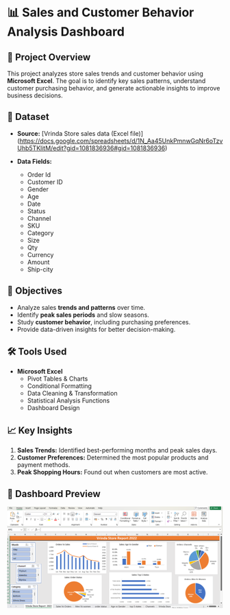 # 📊 Sales and Customer Behavior Analysis Dashboard  

## 📌 Project Overview  
This project analyzes store sales trends and customer behavior using **Microsoft Excel**. The goal is to identify key sales patterns, understand customer purchasing behavior, and generate actionable insights to improve business decisions.  

## 📂 Dataset  
- **Source:** [Vrinda Store sales data (Excel file)] (https://docs.google.com/spreadsheets/d/1N_Aa45UnkPmnwGqNr6oTzvUhb5TKlitM/edit?gid=1081836936#gid=1081836936)
  
- **Data Fields:**  
  - Order Id
  - Customer ID  
  - Gender 
  - Age  
  - Date
  - Status
  - Channel
  - SKU
  - Category
  - Size
  - Qty
  - Currency
  - Amount
  - Ship-city


## 🎯 Objectives  
- Analyze sales **trends and patterns** over time.  
- Identify **peak sales periods** and slow seasons.  
- Study **customer behavior**, including purchasing preferences.  
- Provide data-driven insights for better decision-making.  

## 🛠️ Tools Used  
- **Microsoft Excel**  
  - Pivot Tables & Charts  
  - Conditional Formatting  
  - Data Cleaning & Transformation  
  - Statistical Analysis Functions  
  - Dashboard Design  

## 📈 Key Insights  
1. **Sales Trends:** Identified best-performing months and peak sales days.  
2. **Customer Preferences:** Determined the most popular products and payment methods.  
3. **Peak Shopping Hours:** Found out when customers are most active.  

## 📸 Dashboard Preview  
![Dashboard Preview](Dashboard-Preview.png)
